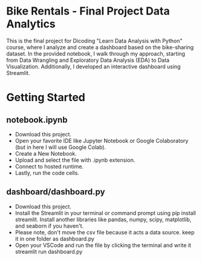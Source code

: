 # Bike Rentals - Final Project Data Analytics
This is the final project for Dicoding "Learn Data Analysis with Python" course, where I analyze and create a dashboard based on the bike-sharing dataset. In the provided notebook, I walk through my approach, starting from Data Wrangling and Exploratory Data Analysis (EDA) to Data Visualization. Additionally, I developed an interactive dashboard using Streamlit.

# Getting Started
## notebook.ipynb
- Download this project.
- Open your favorite IDE like Jupyter Notebook or Google Colaboratory (but in here I will use Google Colab).
- Create a New Notebook.
- Upload and select the file with .ipynb extension.
- Connect to hosted runtime.
- Lastly, run the code cells.

## dashboard/dashboard.py
- Download this project.
- Install the Streamlit in your terminal or command prompt using pip install streamlit. Install another libraries like pandas, numpy, scipy, matplotlib, and seaborn if you haven't.
- Please note, don't move the csv file because it acts a data source. keep it in one folder as dashboard.py
- Open your VSCode and run the file by clicking the terminal and write it streamlit run dashboard.py

